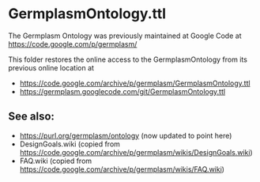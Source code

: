 # GermplasmOntology.ttl

The Germplasm Ontology was previously maintained at Google Code at https://code.google.com/p/germplasm/

This folder restores the online access to the GermplasmOntology from its previous online location at 
* https://code.google.com/archive/p/germplasm/GermplasmOntology.ttl
* https://germplasm.googlecode.com/git/GermplasmOntology.ttl

## See also:
* https://purl.org/germplasm/ontology (now updated to point here)
* DesignGoals.wiki (copied from https://code.google.com/archive/p/germplasm/wikis/DesignGoals.wiki)
* FAQ.wiki (copied from https://code.google.com/archive/p/germplasm/wikis/FAQ.wiki)

